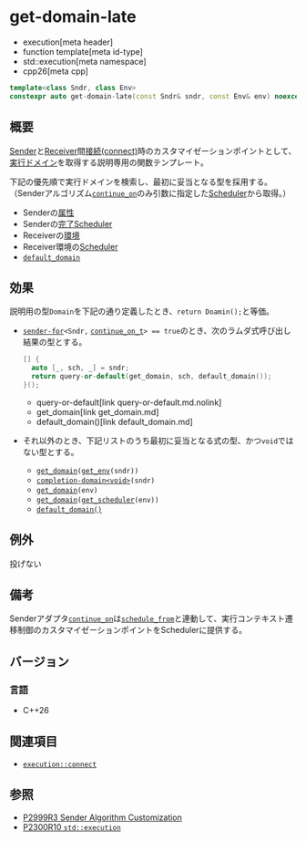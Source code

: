 # get-domain-late
* execution[meta header]
* function template[meta id-type]
* std::execution[meta namespace]
* cpp26[meta cpp]

```cpp
template<class Sndr, class Env>
constexpr auto get-domain-late(const Sndr& sndr, const Env& env) noexcept;
```

## 概要
[Sender](sender.md)と[Receiver](receiver.md)間[接続(connect)](connect.md)時のカスタマイゼーションポイントとして、[実行ドメイン](default_domain.md)を取得する説明専用の関数テンプレート。

下記の優先順で実行ドメインを検索し、最初に妥当となる型を採用する。
（Senderアルゴリズム[`continue_on`](continue_on.md.nolink)のみ引数に指定した[Scheduler](scheduler.md)から取得。）

- Senderの[属性](../queryable.md)
- Senderの[完了Scheduler](get_completion_scheduler.md)
- Receiverの[環境](../queryable.md)
- Receiver環境の[Scheduler](scheduler.md)
- [`default_domain`](default_domain.md)


## 効果
説明用の型`Domain`を下記の通り定義したとき、`return Doamin();`と等価。

- [`sender-for`](sender-for.md)`<Sndr,` [`continue_on_t`](continue_on.md.nolink)`> == true`のとき、次のラムダ式呼び出し結果の型とする。

    ```cpp
    [] {
      auto [_, sch, _] = sndr;
      return query-or-default(get_domain, sch, default_domain());
    }();
    ```
    * query-or-default[link query-or-default.md.nolink]
    * get_domain[link get_domain.md]
    * default_domain()[link default_domain.md]

- それ以外のとき、下記リストのうち最初に妥当となる式の型、かつ`void`ではない型とする。
    - [`get_domain`](get_domain.md)`(`[`get_env`](get_env.md)`(sndr))`
    - [`completion-domain<void>`](completion-domain.md)`(sndr)`
    - [`get_domain`](get_domain.md)`(env)`
    - [`get_domain`](get_domain.md)`(`[`get_scheduler`](get_scheduler.md)`(env))`
    - [`default_domain()`](default_domain.md)


## 例外
投げない


## 備考
Senderアダプタ[`continue_on`](continue_on.md.nolink)は[`schedule_from`](schedule_from.md.nolink)と連動して、実行コンテキスト遷移制御のカスタマイゼーションポイントをSchedulerに提供する。


## バージョン
### 言語
- C++26


## 関連項目
- [`execution::connect`](connect.md)


## 参照
- [P2999R3 Sender Algorithm Customization](https://www.open-std.org/jtc1/sc22/wg21/docs/papers/2023/p2999r3.html)
- [P2300R10 `std::execution`](https://www.open-std.org/jtc1/sc22/wg21/docs/papers/2024/p2300r10.html)
